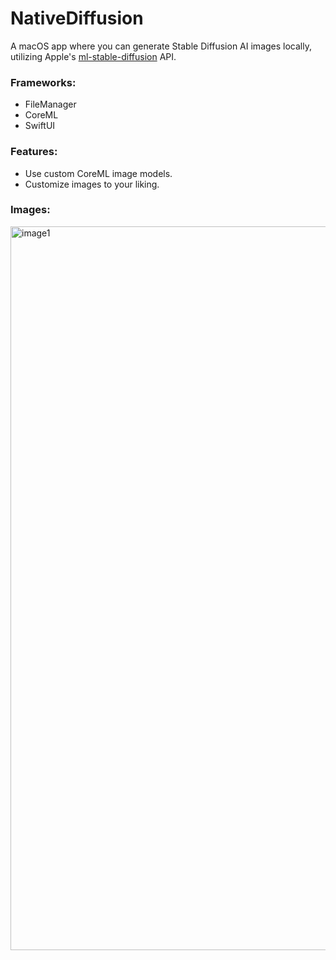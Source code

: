# NativeDiffusion

A macOS app where you can generate Stable Diffusion AI images locally, utilizing Apple's [ml-stable-diffusion](https://github.com/apple/ml-stable-diffusion/tree/48f07f24891155a14c51dd835bba7371bdf32d0e) API.

### Frameworks:
- FileManager
- CoreML
- SwiftUI

### Features:
- Use custom CoreML image models.
- Customize images to your liking.

### Images:
<img width="1158" alt="image1" src="https://github.com/mohalibou/NativeDiffusion/assets/73797962/f7144eef-eee7-4d9a-9dbe-d8917035d4cf">
